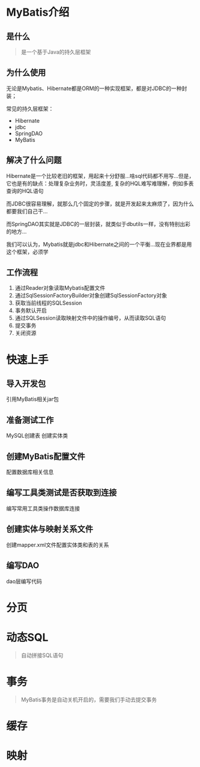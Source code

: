 # MyBatis介绍

## 是什么
> 是一个基于Java的持久层框架

## 为什么使用
无论是Mybatis、Hibernate都是ORM的一种实现框架，都是对JDBC的一种封装；

常见的持久层框架：
* Hibernate
* jdbc
* SpringDAO
* MyBatis
## 解决了什么问题

Hibernate是一个比较老旧的框架，用起来十分舒服…啥sql代码都不用写...但是，它也是有的缺点：处理复杂业务时，灵活度差, 复杂的HQL难写难理解，例如多表查询的HQL语句

而JDBC很容易理解，就那么几个固定的步骤，就是开发起来太麻烦了，因为什么都要我们自己干...

而SpringDAO其实就是JDBC的一层封装，就类似于dbutils一样，没有特别出彩的地方...

我们可以认为，Mybatis就是jdbc和Hibernate之间的一个平衡...现在业界都是用这个框架，必须学

## 工作流程
1. 通过Reader对象读取Mybatis配置文件
2. 通过SqlSessionFactoryBuilder对象创建SqlSessionFactory对象
3. 获取当前线程的SQLSession
4. 事务默认开启
5. 通过SQLSession读取映射文件中的操作编号，从而读取SQL语句
6. 提交事务
7. 关闭资源

# 快速上手
## 导入开发包
引用MyBatis相关jar包
## 准备测试工作
MySQL创建表
创建实体类
## 创建MyBatis配置文件
配置数据库相关信息
## 编写工具类测试是否获取到连接
编写常用工具类操作数据库连接
## 创建实体与映射关系文件
创建mapper.xml文件配置实体类和表的关系
## 编写DAO
dao层编写代码
# 分页

# 动态SQL
> 自动拼接SQL语句

# 事务
> MyBatis事务是自动关机开启的，需要我们手动去提交事务

# 缓存

# 映射

